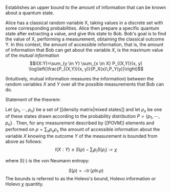 Establishes an upper bound to the amount of information that can be known about a quantum state.

Alice has a classical random variable X, taking values in a discrete set with some corresponding probabilities. Alice then prepare a specific quantum state after extracting a value, and give this state to Bob. Bob's goal is to find the value of X, performing a measurement, obtaining the classical outcome Y. In this context, the amount of accessible information, that is, the amount of information that Bob can get about the variable _X_, is the maximum value of the *mutual information* 
$$I(X:Y)=\sum_{y \in Y} \sum_{x \in X} P_{(X,Y)}(x, y) \log\left(\frac{P_{(X,Y)}(x, y)}{P_X(x)\,P_Y(y)}\right)$$

 (Intuitively, mutual information measures the information) between the random variables _X_ and _Y_ over all the possible measurements that Bob can do.

Statement of the theorem:

Let $\{\rho_1, \cdots , \rho_n\}$ be a set of [[density matrix|mixed states]] and let $\rho_x$ be one of these states drawn according to the probability distribution $P=\{p_1, \cdots, p_n\}$ . Then, for any measurement described by [[POVM]] elements and performed on $\rho=\sum_x p_x \rho_x$ the amount of accessible information about the variable _X_ knowing the outcome _Y_ of the measurement is bounded from above as follows:
$$I(X:Y) \leq S(\rho) - \sum_i p_i S(\rho_i):= \chi$$

where $S(\cdot)$ is the von Neumann entropy:

$$S(\rho)=- \operatorname{tr}(\rho \ln \rho)$$
The bounds is referred to as the Holevo's bound, Holevo information or Holevo $\chi$ quantity.